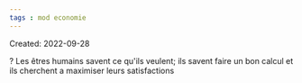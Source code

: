```yaml
---
tags : mod economie
---
```

Created: 2022-09-28

?
Les êtres humains savent ce qu'ils veulent; ils savent faire un bon calcul et ils cherchent a maximiser leurs satisfactions